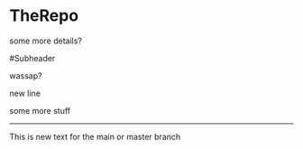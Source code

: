 # TheRepo

some more details?

#Subheader

wassap?

new line

some more stuff

*************

This is new text for the main or master branch
